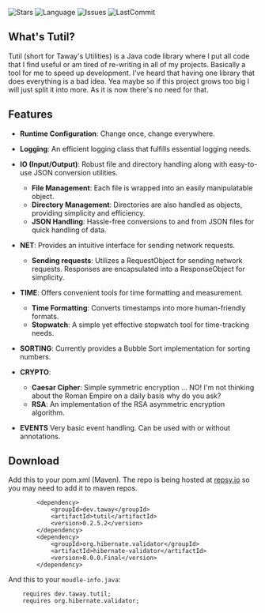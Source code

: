 ![Stars](https://img.shields.io/github/stars/TawayDev/Tutil)
![Language](https://img.shields.io/github/languages/top/TawayDev/Tutil)
![Issues](https://img.shields.io/github/issues/TawayDev/Tutil)
![LastCommit](https://img.shields.io/github/last-commit/TawayDev/Tutil)
## What's Tutil?
Tutil (short for Taway's Utilities) is a Java code library where I put all code that I find useful or am tired of re-writing in all of my projects.
Basically a tool for me to speed up development. I've heard that having one library that does everything is a bad idea. Yea maybe so if this project grows
too big I will just split it into more. As it is now there's no need for that.

## Features
- **Runtime Configuration**: Change once, change everywhere.

- **Logging**: An efficient logging class that fulfills essential logging needs.

- **IO (Input/Output)**: Robust file and directory handling along with easy-to-use JSON conversion utilities.
    - **File Management**: Each file is wrapped into an easily manipulatable object.
    - **Directory Management**: Directories are also handled as objects, providing simplicity and efficiency.
    - **JSON Handling**: Hassle-free conversions to and from JSON files for quick handling of data.

- **NET**: Provides an intuitive interface for sending network requests.
    - **Sending requests**: Utilizes a RequestObject for sending network requests. Responses are encapsulated into a ResponseObject for simplicity.

- **TIME**: Offers convenient tools for time formatting and measurement.
    - **Time Formatting**: Converts timestamps into more human-friendly formats.
    - **Stopwatch**: A simple yet effective stopwatch tool for time-tracking needs.

- **SORTING**: Currently provides a Bubble Sort implementation for sorting numbers.

- **CRYPTO**:
    - **Caesar Cipher**: Simple symmetric encryption ... NO! I'm not thinking about the Roman Empire on a daily basis why do you ask?
  - **RSA**: An implementation of the RSA asymmetric encryption algorithm.

- **EVENTS** Very basic event handling. Can be used with or without annotations.

## Download
Add this to your pom.xml (Maven). The repo is being hosted at [repsy.io](https://repsy.io/) so you may need to add it to maven repos.
```pom
        <dependency>
            <groupId>dev.taway</groupId>
            <artifactId>tutil</artifactId>
            <version>0.2.5.2</version>
        </dependency>
        <dependency>
            <groupId>org.hibernate.validator</groupId>
            <artifactId>hibernate-validator</artifactId>
            <version>8.0.0.Final</version>
        </dependency>
```
And this to your `moudle-info.java`:
```module-info
    requires dev.taway.tutil;
    requires org.hibernate.validator;
```
